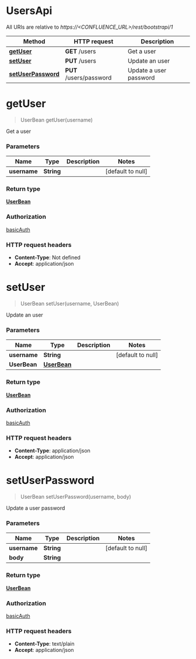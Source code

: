 # UsersApi

All URIs are relative to *https://&lt;CONFLUENCE_URL&gt;/rest/bootstrapi/1*

| Method | HTTP request | Description |
|------------- | ------------- | -------------|
| [**getUser**](UsersApi.md#getUser) | **GET** /users | Get a user |
| [**setUser**](UsersApi.md#setUser) | **PUT** /users | Update an user |
| [**setUserPassword**](UsersApi.md#setUserPassword) | **PUT** /users/password | Update a user password |


<a name="getUser"></a>
# **getUser**
> UserBean getUser(username)

Get a user

### Parameters

|Name | Type | Description  | Notes |
|------------- | ------------- | ------------- | -------------|
| **username** | **String**|  | [default to null] |

### Return type

[**UserBean**](../Models/UserBean.md)

### Authorization

[basicAuth](../README.md#basicAuth)

### HTTP request headers

- **Content-Type**: Not defined
- **Accept**: application/json

<a name="setUser"></a>
# **setUser**
> UserBean setUser(username, UserBean)

Update an user

### Parameters

|Name | Type | Description  | Notes |
|------------- | ------------- | ------------- | -------------|
| **username** | **String**|  | [default to null] |
| **UserBean** | [**UserBean**](../Models/UserBean.md)|  | |

### Return type

[**UserBean**](../Models/UserBean.md)

### Authorization

[basicAuth](../README.md#basicAuth)

### HTTP request headers

- **Content-Type**: application/json
- **Accept**: application/json

<a name="setUserPassword"></a>
# **setUserPassword**
> UserBean setUserPassword(username, body)

Update a user password

### Parameters

|Name | Type | Description  | Notes |
|------------- | ------------- | ------------- | -------------|
| **username** | **String**|  | [default to null] |
| **body** | **String**|  | |

### Return type

[**UserBean**](../Models/UserBean.md)

### Authorization

[basicAuth](../README.md#basicAuth)

### HTTP request headers

- **Content-Type**: text/plain
- **Accept**: application/json

